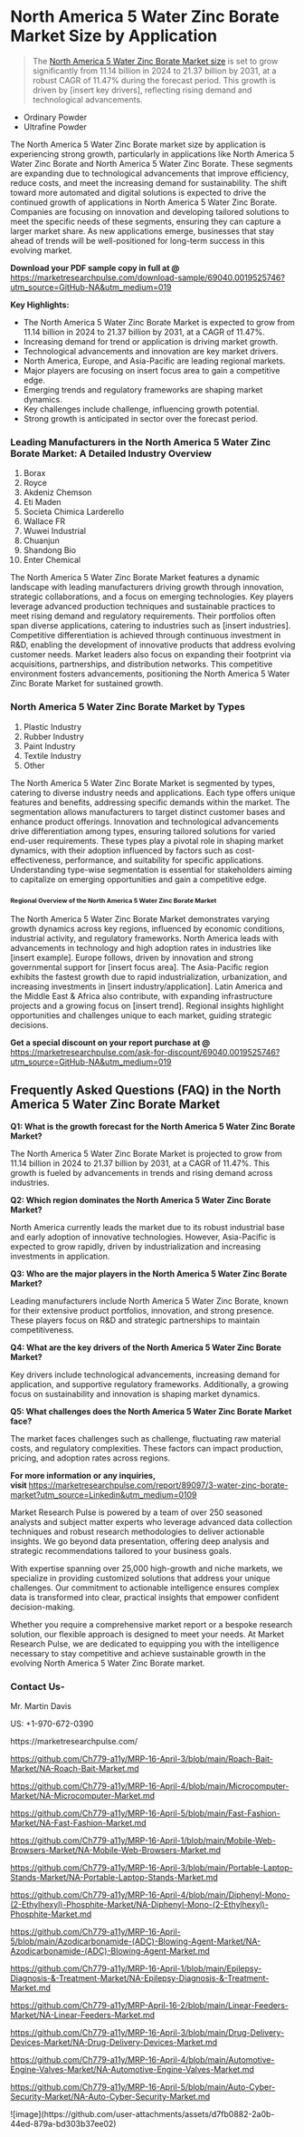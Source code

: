 <h1>North America 5 Water Zinc Borate Market&nbsp;Size by Application</h1><blockquote><p>The <a href="https://marketresearchpulse.com/download-sample/69040.0019525746?utm_source=GitHub-NA&amp;utm_medium=019">North America 5 Water Zinc Borate Market size</a> is set to grow significantly from 11.14 billion in 2024 to 21.37 billion by 2031, at a robust CAGR of 11.47% during the forecast period. This growth is driven by [insert key drivers], reflecting rising demand and technological advancements.</p></blockquote><ul><li>Ordinary Powder<li> Ultrafine Powder</li></ul><p>The North America 5 Water Zinc Borate market size by application is experiencing strong growth, particularly in applications like North America 5 Water Zinc Borate and North America 5 Water Zinc Borate. These segments are expanding due to technological advancements that improve efficiency, reduce costs, and meet the increasing demand for sustainability. The shift toward more automated and digital solutions is expected to drive the continued growth of applications in North America 5 Water Zinc Borate. Companies are focusing on innovation and developing tailored solutions to meet the specific needs of these segments, ensuring they can capture a larger market share. As new applications emerge, businesses that stay ahead of trends will be well-positioned for long-term success in this evolving market.</p><p><strong>Download your PDF sample copy in full at @ </strong><a href="https://marketresearchpulse.com/download-sample/69040.0019525746?utm_source=GitHub-NA&amp;utm_medium=019">https://marketresearchpulse.com/download-sample/69040.0019525746?utm_source=GitHub-NA&amp;utm_medium=019</a></p><p><strong>Key Highlights: </strong></p><ul><li>The North America 5 Water Zinc Borate Market is expected to grow from 11.14 billion in 2024 to 21.37 billion by 2031, at a CAGR of 11.47%.</li><li>Increasing demand for trend or application is driving market growth.</li><li>Technological advancements and innovation are key market drivers.</li><li>North America, Europe, and Asia-Pacific are leading regional markets.</li><li>Major players are focusing on insert focus area to gain a competitive edge.</li><li>Emerging trends and regulatory frameworks are shaping market dynamics.</li><li>Key challenges include challenge, influencing growth potential.</li><li>Strong growth is anticipated in sector over the forecast period.</li></ul><h3>Leading Manufacturers in the North America 5 Water Zinc Borate Market: A Detailed Industry Overview</h3><ol><li>Borax</li><li>Royce</li><li>Akdeniz Chemson</li><li>Eti Maden</li><li>Societa Chimica Larderello</li><li>Wallace FR</li><li>Wuwei Industrial</li><li>Chuanjun</li><li>Shandong Bio</li><li>Enter Chemical</li></ol><div class="flex max-w-full flex-col flex-grow"><div class="min-h-8 text-message flex w-full flex-col items-end gap-2 whitespace-normal break-words [.text-message+&amp;]:mt-5" dir="auto" data-message-author-role="assistant" data-message-id="fd8432e4-4910-450d-b182-61b7bfb0a01f" data-message-model-slug="gpt-4o"><div class="flex w-full flex-col gap-1 empty:hidden first:pt-[3px]"><div class="markdown prose w-full break-words dark:prose-invert light"><p>The North America 5 Water Zinc Borate Market features a dynamic landscape with leading manufacturers driving growth through innovation, strategic collaborations, and a focus on emerging technologies. Key players leverage advanced production techniques and sustainable practices to meet rising demand and regulatory requirements. Their portfolios often span diverse applications, catering to industries such as [insert industries]. Competitive differentiation is achieved through continuous investment in R&amp;D, enabling the development of innovative products that address evolving customer needs. Market leaders also focus on expanding their footprint via acquisitions, partnerships, and distribution networks. This competitive environment fosters advancements, positioning the North America 5 Water Zinc Borate Market for sustained growth.</p></div></div></div></div><h3>North America 5 Water Zinc Borate Market by Types</h3><ol><li>Plastic Industry<li> Rubber Industry<li> Paint Industry<li> Textile Industry<li> Other</li></ol><div class="flex max-w-full flex-col flex-grow"><div class="min-h-8 text-message flex w-full flex-col items-end gap-2 whitespace-normal break-words [.text-message+&amp;]:mt-5" dir="auto" data-message-author-role="assistant" data-message-id="084470be-0bb7-4664-bddf-5156b4f41249" data-message-model-slug="gpt-4o-mini"><div class="flex w-full flex-col gap-1 empty:hidden first:pt-[3px]"><div class="markdown prose w-full break-words dark:prose-invert light"><p>The North America 5 Water Zinc Borate Market is segmented by types, catering to diverse industry needs and applications. Each type offers unique features and benefits, addressing specific demands within the market. The segmentation allows manufacturers to target distinct customer bases and enhance product offerings. Innovation and technological advancements drive differentiation among types, ensuring tailored solutions for varied end-user requirements. These types play a pivotal role in shaping market dynamics, with their adoption influenced by factors such as cost-effectiveness, performance, and suitability for specific applications. Understanding type-wise segmentation is essential for stakeholders aiming to capitalize on emerging opportunities and gain a competitive edge.</p></div></div></div></div><h3><span style="font-size: 11px;">Regional Overview of the North America 5 Water Zinc Borate Market</span></h3><div class="flex max-w-full flex-col flex-grow"><div class="min-h-8 text-message flex w-full flex-col items-end gap-2 whitespace-normal break-words [.text-message+&amp;]:mt-5" dir="auto" data-message-author-role="assistant" data-message-id="e9038762-ce64-4e30-91c9-9bd413514231" data-message-model-slug="gpt-4o-mini"><div class="flex w-full flex-col gap-1 empty:hidden first:pt-[3px]"><div class="markdown prose w-full break-words dark:prose-invert light"><p>The North America 5 Water Zinc Borate Market demonstrates varying growth dynamics across key regions, influenced by economic conditions, industrial activity, and regulatory frameworks. North America leads with advancements in technology and high adoption rates in industries like [insert example]. Europe follows, driven by innovation and strong governmental support for [insert focus area]. The Asia-Pacific region exhibits the fastest growth due to rapid industrialization, urbanization, and increasing investments in [insert industry/application]. Latin America and the Middle East &amp; Africa also contribute, with expanding infrastructure projects and a growing focus on [insert trend]. Regional insights highlight opportunities and challenges unique to each market, guiding strategic decisions.</p></div></div></div></div><p><strong>Get a special discount on your report purchase at @ </strong><a href="https://marketresearchpulse.com/ask-for-discount/69040.0019525746?utm_source=GitHub-NA&amp;utm_medium=019">https://marketresearchpulse.com/ask-for-discount/69040.0019525746?utm_source=GitHub-NA&amp;utm_medium=019</a></p><h2>Frequently Asked Questions (FAQ) in the North America 5 Water Zinc Borate Market</h2><p><strong>Q1: What is the growth forecast for the North America 5 Water Zinc Borate Market?</strong></p><p>The North America 5 Water Zinc Borate Market is projected to grow from 11.14 billion in 2024 to 21.37 billion by 2031, at a CAGR of 11.47%. This growth is fueled by advancements in trends and rising demand across industries.</p><p><strong>Q2: Which region dominates the North America 5 Water Zinc Borate Market?</strong></p><p>North America currently leads the market due to its robust industrial base and early adoption of innovative technologies. However, Asia-Pacific is expected to grow rapidly, driven by industrialization and increasing investments in application.</p><p><strong>Q3: Who are the major players in the North America 5 Water Zinc Borate Market?</strong></p><p>Leading manufacturers include North America 5 Water Zinc Borate, known for their extensive product portfolios, innovation, and strong presence. These players focus on R&amp;D and strategic partnerships to maintain competitiveness.</p><p><strong>Q4: What are the key drivers of the North America 5 Water Zinc Borate Market?</strong></p><p>Key drivers include technological advancements, increasing demand for application, and supportive regulatory frameworks. Additionally, a growing focus on sustainability and innovation is shaping market dynamics.</p><p><strong>Q5: What challenges does the North America 5 Water Zinc Borate Market face?</strong></p><p>The market faces challenges such as challenge, fluctuating raw material costs, and regulatory complexities. These factors can impact production, pricing, and adoption rates across regions.</p><p><strong>For more information or any inquiries, visit&nbsp;</strong><a href="https://marketresearchpulse.com/report/89097/3-water-zinc-borate-market?utm_source=Linkedin&utm_medium=0109">https://marketresearchpulse.com/report/89097/3-water-zinc-borate-market?utm_source=Linkedin&utm_medium=0109</a></p><p>Market Research Pulse is powered by a team of over 250 seasoned analysts and subject matter experts who leverage advanced data collection techniques and robust research methodologies to deliver actionable insights. We go beyond data presentation, offering deep analysis and strategic recommendations tailored to your business goals.</p><p>With expertise spanning over 25,000 high-growth and niche markets, we specialize in providing customized solutions that address your unique challenges. Our commitment to actionable intelligence ensures complex data is transformed into clear, practical insights that empower confident decision-making.</p><p>Whether you require a comprehensive market report or a bespoke research solution, our flexible approach is designed to meet your needs. At Market Research Pulse, we are dedicated to equipping you with the intelligence necessary to stay competitive and achieve sustainable growth in the evolving North America 5 Water Zinc Borate market.</p><h3><strong>Contact Us-</strong></h3><p>Mr. Martin Davis</p><p>US: +1-970-672-0390</p><p>https://marketresearchpulse.com/</p><p><a href="https://github.com/Ch779-a11y/MRP-16-April-3/blob/main/Roach-Bait-Market/NA-Roach-Bait-Market.md">https://github.com/Ch779-a11y/MRP-16-April-3/blob/main/Roach-Bait-Market/NA-Roach-Bait-Market.md</a></p><p><a href="https://github.com/Ch779-a11y/MRP-16-April-4/blob/main/Microcomputer-Market/NA-Microcomputer-Market.md">https://github.com/Ch779-a11y/MRP-16-April-4/blob/main/Microcomputer-Market/NA-Microcomputer-Market.md</a></p><p><a href="https://github.com/Ch779-a11y/MRP-16-April-5/blob/main/Fast-Fashion-Market/NA-Fast-Fashion-Market.md">https://github.com/Ch779-a11y/MRP-16-April-5/blob/main/Fast-Fashion-Market/NA-Fast-Fashion-Market.md</a></p><p><a href="https://github.com/Ch779-a11y/MRP-16-April-1/blob/main/Mobile-Web-Browsers-Market/NA-Mobile-Web-Browsers-Market.md">https://github.com/Ch779-a11y/MRP-16-April-1/blob/main/Mobile-Web-Browsers-Market/NA-Mobile-Web-Browsers-Market.md</a></p><p><a href="https://github.com/Ch779-a11y/MRP-16-April-3/blob/main/Portable-Laptop-Stands-Market/NA-Portable-Laptop-Stands-Market.md">https://github.com/Ch779-a11y/MRP-16-April-3/blob/main/Portable-Laptop-Stands-Market/NA-Portable-Laptop-Stands-Market.md</a></p><p><a href="https://github.com/Ch779-a11y/MRP-16-April-4/blob/main/Diphenyl-Mono-(2-Ethylhexyl)-Phosphite-Market/NA-Diphenyl-Mono-(2-Ethylhexyl)-Phosphite-Market.md">https://github.com/Ch779-a11y/MRP-16-April-4/blob/main/Diphenyl-Mono-(2-Ethylhexyl)-Phosphite-Market/NA-Diphenyl-Mono-(2-Ethylhexyl)-Phosphite-Market.md</a></p><p><a href="https://github.com/Ch779-a11y/MRP-16-April-5/blob/main/Azodicarbonamide-(ADC)-Blowing-Agent-Market/NA-Azodicarbonamide-(ADC)-Blowing-Agent-Market.md">https://github.com/Ch779-a11y/MRP-16-April-5/blob/main/Azodicarbonamide-(ADC)-Blowing-Agent-Market/NA-Azodicarbonamide-(ADC)-Blowing-Agent-Market.md</a></p><p><a href="https://github.com/Ch779-a11y/MRP-16-April-1/blob/main/Epilepsy-Diagnosis-&-Treatment-Market/NA-Epilepsy-Diagnosis-&-Treatment-Market.md">https://github.com/Ch779-a11y/MRP-16-April-1/blob/main/Epilepsy-Diagnosis-&-Treatment-Market/NA-Epilepsy-Diagnosis-&-Treatment-Market.md</a></p><p><a href="https://github.com/Ch779-a11y/MRP-April-16-2/blob/main/Linear-Feeders-Market/NA-Linear-Feeders-Market.md">https://github.com/Ch779-a11y/MRP-April-16-2/blob/main/Linear-Feeders-Market/NA-Linear-Feeders-Market.md</a></p><p><a href="https://github.com/Ch779-a11y/MRP-16-April-3/blob/main/Drug-Delivery-Devices-Market/NA-Drug-Delivery-Devices-Market.md">https://github.com/Ch779-a11y/MRP-16-April-3/blob/main/Drug-Delivery-Devices-Market/NA-Drug-Delivery-Devices-Market.md</a></p><p><a href="https://github.com/Ch779-a11y/MRP-16-April-4/blob/main/Automotive-Engine-Valves-Market/NA-Automotive-Engine-Valves-Market.md">https://github.com/Ch779-a11y/MRP-16-April-4/blob/main/Automotive-Engine-Valves-Market/NA-Automotive-Engine-Valves-Market.md</a></p><p><a href="https://github.com/Ch779-a11y/MRP-16-April-5/blob/main/Auto-Cyber-Security-Market/NA-Auto-Cyber-Security-Market.md">https://github.com/Ch779-a11y/MRP-16-April-5/blob/main/Auto-Cyber-Security-Market/NA-Auto-Cyber-Security-Market.md</a></p>
![image](https://github.com/user-attachments/assets/d7fb0882-2a0b-44ed-879a-bd303b37ee02)
